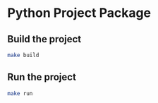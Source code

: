 # Python Project Package

## Build the project

```bash
make build
```

## Run the project

```bash
make run
```
